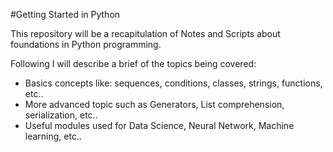 #Getting Started in Python

This repository will be a recapitulation of Notes and Scripts about foundations in Python programming.

Following I will describe a brief of the topics being covered:

- Basics concepts like: sequences, conditions, classes, strings, functions, etc..
- More advanced topic such as Generators, List comprehension, serialization, etc..
- Useful modules used for Data Science, Neural Network, Machine learning, etc..


